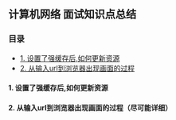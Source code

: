 ## 计算机网络 面试知识点总结



### 目录

- [1. 设置了强缓存后,如何更新资源](#1-设置了强缓存后如何更新资源)
- [2. 从输入url到浏览器出现画面的过程](#2-从输入url到浏览器出现画面的过程尽可能详细)

#### 1. 设置了强缓存后,如何更新资源

#### 2. 从输入url到浏览器出现画面的过程（尽可能详细）

